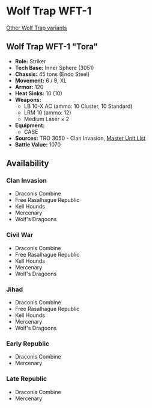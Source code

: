 # Wolf Trap WFT-1

[Other Wolf Trap variants](../wolf_trap.md)

## Wolf Trap WFT-1 "Tora"
- **Role:** Striker
- **Tech Base:** Inner Sphere (3051)
- **Chassis:** 45 tons (Endo Steel)
- **Movement:** 6 / 9, XL
- **Armor:** 120
- **Heat Sinks:** 10 (10)
- **Weapons:**
  - LB 10-X AC (ammo: 10 Cluster, 10 Standard)
  - LRM 10 (ammo: 12)
  - Medium Laser × 2
- **Equipment:**
  - CASE
- **Sources:** TRO 3050 - Clan Invasion, [Master Unit List](http://masterunitlist.info/Unit/Details/3554/wolf-trap-tora-wft-1)
- **Battle Value:** 1070

## Availability

### Clan Invasion
- Draconis Combine
- Free Rasalhague Republic
- Kell Hounds
- Mercenary
- Wolf's Dragoons

### Civil War
- Draconis Combine
- Free Rasalhague Republic
- Kell Hounds
- Mercenary
- Wolf's Dragoons

### Jihad
- Draconis Combine
- Free Rasalhague Republic
- Kell Hounds
- Mercenary
- Wolf's Dragoons

### Early Republic
- Draconis Combine
- Mercenary

### Late Republic
- Draconis Combine
- Mercenary

